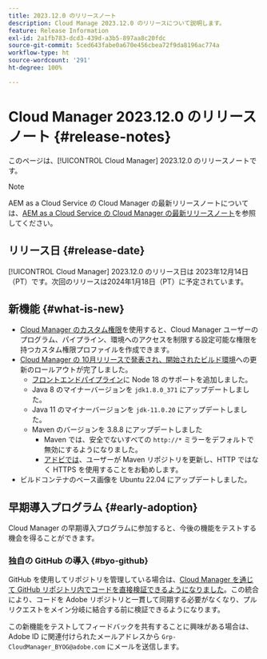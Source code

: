 ```yaml
---
title: 2023.12.0 のリリースノート
description: Cloud Manage 2023.12.0 のリリースについて説明します。
feature: Release Information
exl-id: 2a1fb783-dcd3-439d-a3b5-897aa8c20fdc
source-git-commit: 5ced643fabe0a670e456cbea72f9da8196ac774a
workflow-type: ht
source-wordcount: '291'
ht-degree: 100%

---
```


# Cloud Manager 2023.12.0 のリリースノート {#release-notes}

このページは、[!UICONTROL Cloud Manager] 2023.12.0 のリリースノートです。

>[!NOTE]
>
>AEM as a Cloud Service の Cloud Manager の最新リリースノートについては、[AEM as a Cloud Service の Cloud Manager の最新リリースノート](https://experienceleague.adobe.com/ja/docs/experience-manager-cloud-service/content/release-notes/cloud-manager/current)を参照してください。

## リリース日 {#release-date}

[!UICONTROL Cloud Manager] 2023.12.0 のリリース日は 2023年12月14日（PT）です。次回のリリースは2024年1月18日（PT）に予定されています。

## 新機能 {#what-is-new}

* [Cloud Manager のカスタム権限](/help/using/custom-permissions.md)を使用すると、Cloud Manager ユーザーのプログラム、パイプライン、環境へのアクセスを制限する設定可能な権限を持つカスタム権限プロファイルを作成できます。
* [Cloud Manager の 10月リリースで発表され、開始された](/help/release-notes/2023/2023-10-0.md)[ビルド環境](/help/getting-started/build-environment.md)への更新のロールアウトが完了しました。
   * [フロントエンドパイプライン](/help/overview/ci-cd-pipelines.md)に Node 18 のサポートを追加しました。
   * Java 8 のマイナーバージョンを `jdk1.8.0_371` にアップデートしました。
   * Java 11 のマイナーバージョンを `jdk-11.0.20` にアップデートしました。
   * Maven のバージョンを 3.8.8 にアップデートしました
      * Maven では、安全でないすべての `http://*` ミラーをデフォルトで無効にするようになりました。
      * [アドビでは](/help/getting-started/build-environment.md#https-maven)、ユーザーが Maven リポジトリを更新し、HTTP ではなく HTTPS を使用することをお勧めします。
* ビルドコンテナのベース画像を Ubuntu 22.04 にアップデートしました。

## 早期導入プログラム {#early-adoption}

Cloud Manager の早期導入プログラムに参加すると、今後の機能をテストする機会を得ることができます。

### 独自の GitHub の導入 {#byo-github}

GitHub を使用してリポジトリを管理している場合は、[Cloud Manager を通じて GitHub リポジトリ内でコードを直接検証できるようになりました](/help/managing-code/private-repositories.md)。この統合により、コードを Adobe リポジトリと一貫して同期する必要がなくなり、プルリクエストをメイン分岐に結合する前に検証できるようになります。

この新機能をテストしてフィードバックを共有することに興味がある場合は、Adobe ID に関連付けられたメールアドレスから `Grp-CloudManager_BYOG@adobe.com` にメールを送信します。
